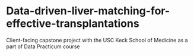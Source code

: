 # Data-driven-liver-matching-for-effective-transplantations
Client-facing capstone project with the USC Keck School of Medicine as a part of Data Practicum course
